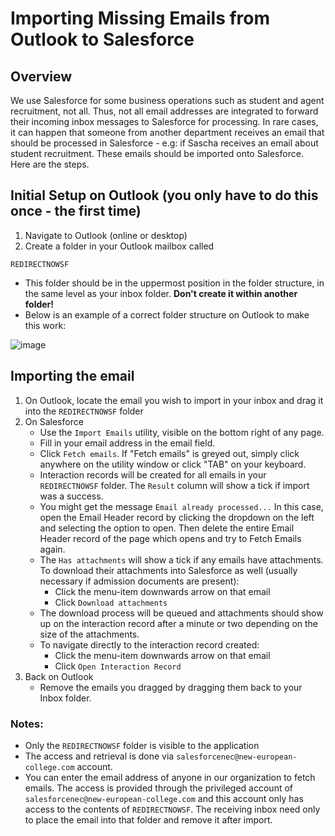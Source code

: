 # Importing Missing Emails from Outlook to Salesforce

## Overview

We use Salesforce for some business operations such as student and agent recruitment, not all. Thus, not all email addresses are integrated to forward their incoming inbox messages to Salesforce for processing. In rare cases, it can happen that someone from another department receives an email that should be processed in Salesforce - e.g: if Sascha receives an email about student recruitment. These emails should be imported onto Salesforce. Here are the steps.

## Initial Setup on Outlook (you only have to do this once - the first time)

1. Navigate to Outlook (online or desktop)
2. Create a folder in your Outlook mailbox called 
```
REDIRECTNOWSF
```
* This folder should be in the uppermost position in the folder structure, in the same level as your inbox folder. **Don't create it within another folder!**
* Below is an example of a correct folder structure on Outlook to make this work:

![image](https://github.com/parsam97/nec-salesforce/assets/32430185/79a5a1bc-8513-4a3d-9a8b-4fa897eebb47)

## Importing the email

1. On Outlook, locate the email you wish to import in your inbox and drag it into the `REDIRECTNOWSF` folder
2. On Salesforce
   - Use the `Import Emails` utility, visible on the bottom right of any page.
   - Fill in your email address in the email field.
   - Click `Fetch emails`. If "Fetch emails" is greyed out, simply click anywhere on the utility window or click "TAB" on your keyboard.
   - Interaction records will be created for all emails in your `REDIRECTNOWSF` folder. The `Result` column will show a tick if import was a success.
   - You might get the message `Email already processed...` In this case, open the Email Header record by clicking the dropdown on the left and selecting the option to open. Then delete the entire Email Header record of the page which opens and try to Fetch Emails again.
   - The `Has attachments` will show a tick if any emails have attachments. To download their attachments into Salesforce as well (usually necessary if admission documents are present):
     - Click the menu-item downwards arrow on that email
     - Click `Download attachments`
   - The download process will be queued and attachments should show up on the interaction record after a minute or two depending on the size of the attachments.
   - To navigate directly to the interaction record created:
     - Click the menu-item downwards arrow on that email
     - Click `Open Interaction Record`
3. Back on Outlook
   - Remove the emails you dragged by dragging them back to your Inbox folder.

### Notes:

- Only the `REDIRECTNOWSF` folder is visible to the application
- The access and retrieval is done via `salesforcenec@new-european-college.com` account.
- You can enter the email address of anyone in our organization to fetch emails. The access is provided through the privileged account of `salesforcenec@new-european-college.com` and this account only has access to the contents of `REDIRECTNOWSF`. The receiving inbox need only to place the email into that folder and remove it after import.
